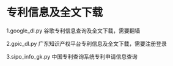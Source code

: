 # 专利信息及全文下载
1.google_dl.py	  谷歌专利信息查询及全文下载，需要翻墙

2.gpic_dl.py      广东知识产权平台专利信息及全文下载，需要注册登录

3.sipo_info_gk.py 中国专利查询系统专利申请信息查询
